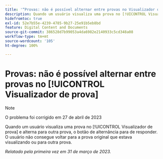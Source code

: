 ```yaml
---
title: '“Provas: não é possível alternar entre provas no Visualizador de prova”'
description: Quando um usuário visualiza uma prova no [!UICONTROL Visualizador de prova] e alterna para outra versão, a lista suspensa da versão é desabilitada e o usuário não consegue voltar para a versão original que estava visualizando ou para outra versão da prova.
hidefromtoc: true
exl-id: 52e7b55e-4239-4785-9b27-25e91b5eb8bd
feature: Digital Content and Documents
source-git-commit: 386528d7b99053a4da6982e2140933c5cd348a08
workflow-type: tm+mt
source-wordcount: '105'
ht-degree: 100%

---
```


# Provas: não é possível alternar entre provas no [!UICONTROL Visualizador de prova]

>[!NOTE]
>
>O problema foi corrigido em 27 de abril de 2023

Quando um usuário visualiza uma prova no [!UICONTROL Visualizador de prova] e alterna para outra prova, o botão de alternância para de responder. O usuário não consegue voltar para a prova original que estava visualizando ou para outra prova.

_Relatado pela primeira vez em 31 de março de 2023._
